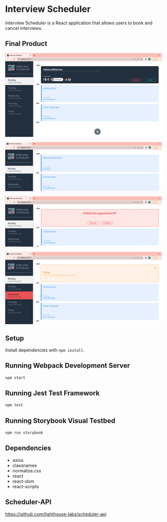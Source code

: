 # Interview Scheduler
Interview Scheduler is a React application that allows users to book and cancel interviews.

## Final Product
!["Create a new appointment:"](https://github.com/mwilliamsonholmes/scheduler/blob/master/docs/form.png)



!["Confirmed appointment"](https://github.com/mwilliamsonholmes/scheduler/blob/master/docs/confirmed-appointment.png)



!["Delete appointment"](https://github.com/mwilliamsonholmes/scheduler/blob/master/docs/Confirm-message.png)



!["Error message"](https://github.com/mwilliamsonholmes/scheduler/blob/master/docs/error-message.png)
## Setup

Install dependencies with `npm install`.

## Running Webpack Development Server

```sh
npm start
```

## Running Jest Test Framework

```sh
npm test
```

## Running Storybook Visual Testbed

```sh
npm run storybook
```
## Dependencies 
* axios
* classnames
* normalize.css
* react
* react-dom
* react-scripts

## Scheduler-API
https://github.com/lighthouse-labs/scheduler-api